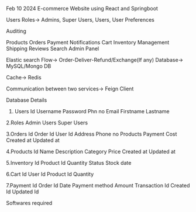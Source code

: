 Feb 10 2024
E-commerce Website using React and Springboot


Users
Roles-> Admins, Super Users, Users, User Preferences

Auditing

Products
Orders
Payment
Notifications
Cart
Inventory Management
Shipping
Reviews
Search
Admin Panel


Elastic search
Flow-> Order-Deliver-Refund/Exchange(If any)
Database-> MySQL/Mongo DB

Cache-> Redis

Communication between two services-> Feign Client

Database Details

1. Users
Id
Username
Password
Phn no
Email 
Firstname
Lastname

2.Roles
Admin
Users
Super Users

3.Orders
Id
Order Id
User Id
Address
Phone no
Products
Payment
Cost
Created at
Updated at

4.Products
Id
Name
Description
Category
Price
Created at
Updated at

5.Inventory
Id
Product Id
Quantity
Status
Stock date

6.Cart
Id
User Id
Product Id
Quantity

7.Payment
Id
Order Id
Date
Payment method
Amount
Transaction Id
Created Id
Updated Id




Softwares required





